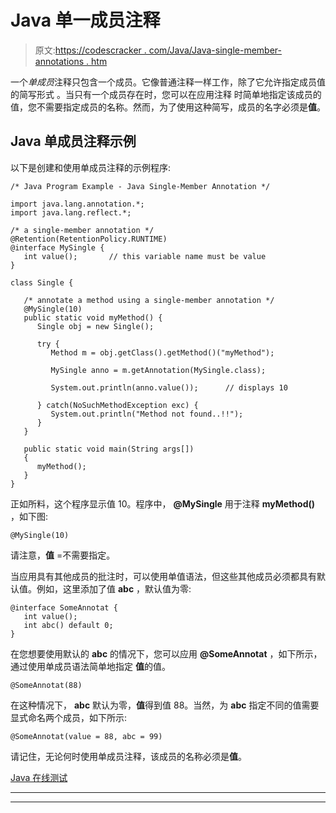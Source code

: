 # Java 单一成员注释

> 原文:[https://codescracker . com/Java/Java-single-member-annotations . htm](https://codescracker.com/java/java-single-member-annotations.htm)

一个*单成员*注释只包含一个成员。它像普通注释一样工作，除了它允许指定成员值的简写形式 。当只有一个成员存在时，您可以在应用注释 时简单地指定该成员的值，您不需要指定成员的名称。然而，为了使用这种简写，成员的名字必须是**值**。

## Java 单成员注释示例

以下是创建和使用单成员注释的示例程序:

```
/* Java Program Example - Java Single-Member Annotation */

import java.lang.annotation.*;
import java.lang.reflect.*;

/* a single-member annotation */
@Retention(RetentionPolicy.RUNTIME)
@interface MySingle {
   int value();       // this variable name must be value
}

class Single {

   /* annotate a method using a single-member annotation */
   @MySingle(10)
   public static void myMethod() {
      Single obj = new Single();

      try {
         Method m = obj.getClass().getMethod()("myMethod");

         MySingle anno = m.getAnnotation(MySingle.class);

         System.out.println(anno.value());      // displays 10

      } catch(NoSuchMethodException exc) {
         System.out.println("Method not found..!!");
      }
   }

   public static void main(String args[])
   {
      myMethod();
   }
}
```

正如所料，这个程序显示值 10。程序中， **@MySingle** 用于注释 **myMethod()** ，如下图:

```
@MySingle(10)
```

请注意，**值** =不需要指定。

当应用具有其他成员的批注时，可以使用单值语法，但这些其他成员必须都具有默认值。例如，这里添加了值 **abc** ，默认值为零:

```
@interface SomeAnnotat {
   int value();
   int abc() default 0;
}
```

在您想要使用默认的 **abc** 的情况下，您可以应用 **@SomeAnnotat** ，如下所示，通过使用单成员语法简单地指定 **值**的值。

```
@SomeAnnotat(88)
```

在这种情况下， **abc** 默认为零，**值**得到值 88。当然，为 **abc** 指定不同的值需要 显式命名两个成员，如下所示:

```
@SomeAnnotat(value = 88, abc = 99)
```

请记住，无论何时使用单成员注释，该成员的名称必须是**值**。

[Java 在线测试](/exam/showtest.php?subid=1)

* * *

* * *